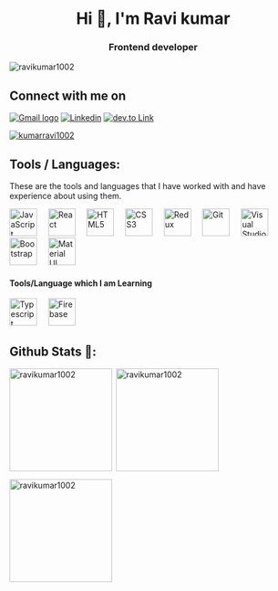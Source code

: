 <h1 align="center">Hi 👋, I'm Ravi kumar</h1>
<h3 align="center"> Frontend developer</h3>

<p align="left"> <img src="https://komarev.com/ghpvc/?username=ravikumar1002&label=Profile%20views&color=0e75b6&style=flat" alt="ravikumar1002" /> </p>


## Connect with me on   

[![Gmail logo](https://img.shields.io/badge/Gmail-D14836?style=flat&logo=gmail&logoColor=white)](mailto:1002kumarravi@gmail.com)
[![Linkedin](https://img.shields.io/badge/LinkedIn-0077B5?style=flat&logo=linkedin&logoColor=white)](https://www.linkedin.com/in/ravikumar-1002/)
[![dev.to Link](https://img.shields.io/badge/dev.to-0A0A0A?styleflat&logo=dev.to&logoColor=white)](https://dev.to/ravikumar1002)
<p align="left"> <a href="https://twitter.com/kumarravi1002" target="blank"><img src="https://img.shields.io/twitter/follow/kumarravi1002?logo=twitter&style=for-the-badge" alt="kumarravi1002" /></a> </p>

 ## Tools / Languages:

These are the tools and languages that I have worked with and have experience about using them.

<a href="https://developer.mozilla.org/en-US/docs/Web/JavaScript" title="JavaScript"><img src="https://github.com/get-icon/geticon/raw/master/icons/javascript.svg" alt="JavaScript" width="48px" height="48px"></a>  &nbsp;  &nbsp; 
<a href="https://reactjs.org/" title="React"><img src="https://github.com/get-icon/geticon/raw/master/icons/react.svg" alt="React" width="48px" height="48px"></a>   &nbsp;  &nbsp;
<a href="https://www.w3.org/TR/html5/" title="HTML5"><img src="https://github.com/get-icon/geticon/raw/master/icons/html-5.svg" alt="HTML5" width="48px" height="48px"></a>   &nbsp;  &nbsp;
<a href="https://www.w3.org/TR/CSS/" title="CSS3"><img src="https://github.com/get-icon/geticon/raw/master/icons/css-3.svg" alt="CSS3" width="48px" height="48px"></a>   &nbsp;  &nbsp;
<a href="https://redux.js.org/" title="Redux"><img src="https://github.com/get-icon/geticon/raw/master/icons/redux.svg" alt="Redux" width="48px" height="48px"></a>   &nbsp;  &nbsp;
<a href="https://git-scm.com/" title="Git"><img src="https://github.com/get-icon/geticon/raw/master/icons/git-icon.svg" alt="Git" width="48px" height="48px"></a>   &nbsp;  &nbsp;
<a href="https://code.visualstudio.com/" title="Visual Studio Code"><img src="https://github.com/get-icon/geticon/raw/master/icons/visual-studio-code.svg" alt="Visual Studio Code" width="48px" height="48px"></a>  &nbsp;  &nbsp;
<a href="https://getbootstrap.com/" title="Bootstrap"><img src="https://github.com/get-icon/geticon/raw/master/icons/bootstrap.svg" alt="Bootstrap" width="48px" height="48px"></a>  &nbsp;  &nbsp;
<a href="https://material-ui.com/" title="Material UI"><img src="https://github.com/get-icon/geticon/raw/master/icons/material-ui.svg" alt="Material UI" width="48px" height="48px"></a>  &nbsp;  &nbsp;

#### Tools/Language which I am Learning 
<a href="https://www.typescriptlang.org/" title="Typescript"><img src="https://github.com/get-icon/geticon/raw/master/icons/typescript-icon.svg" alt="Typescript" width="48px" height="48px"></a>  &nbsp;  &nbsp;
<a href="https://www.firebase.com/" title="Firebase"><img src="https://github.com/get-icon/geticon/raw/master/icons/firebase.svg" alt="Firebase" width="48px" height="48px"></a>

## Github Stats 📃:

<p>
  <img align="left"  height="180"  src="https://github-readme-stats.vercel.app/api/top-langs?username=ravikumar1002&show_icons=true&locale=en&layout=compact&theme=tokyonight" alt="ravikumar1002" /></p>

<p>&nbsp;<img align="center"  height="180"  src="https://github-readme-stats.vercel.app/api?username=ravikumar1002&show_icons=true&locale=en&theme=tokyonight" alt="ravikumar1002" /></p>

<p><img align="center"  height="180"  src="https://github-readme-streak-stats.herokuapp.com/?user=ravikumar1002&&theme=tokyonight" alt="ravikumar1002" /></p>


